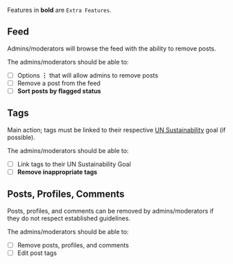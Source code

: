 Features in **bold** are `Extra Features`.
## Feed
Admins/moderators will browse the feed with the ability to remove posts.

The admins/moderators should be able to: 
- [ ] Options **⋮** that will allow admins to remove posts
- [ ] Remove a post from the feed
- [ ] **Sort posts by flagged status**
## Tags
Main action; tags must be linked to their respective [UN Sustainability](https://sdgs.un.org/goals) goal (if possible).

The admins/moderators should be able to:
- [ ] Link tags to their UN Sustainability Goal
- [ ] **Remove inappropriate tags**
## Posts, Profiles, Comments
Posts, profiles, and comments can be removed by admins/moderators if they do not respect established guidelines.

The admins/moderators should be able to:
- [ ] Remove posts, profiles, and comments
- [ ] Edit post tags